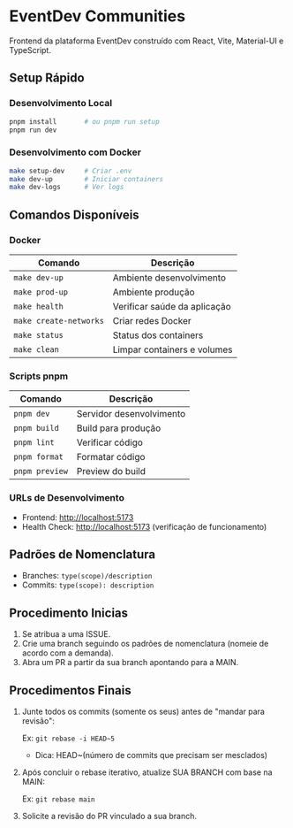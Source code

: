 # EventDev Communities

Frontend da plataforma EventDev construído com React, Vite, Material-UI e TypeScript.

## Setup Rápido

### Desenvolvimento Local

```bash
pnpm install       # ou pnpm run setup
pnpm run dev
```

### Desenvolvimento com Docker

```bash
make setup-dev     # Criar .env
make dev-up        # Iniciar containers
make dev-logs      # Ver logs
```

## Comandos Disponíveis

### Docker

| Comando                | Descrição                    |
| ---------------------- | ---------------------------- |
| `make dev-up`          | Ambiente desenvolvimento     |
| `make prod-up`         | Ambiente produção            |
| `make health`          | Verificar saúde da aplicação |
| `make create-networks` | Criar redes Docker           |
| `make status`          | Status dos containers        |
| `make clean`           | Limpar containers e volumes  |

### Scripts pnpm

| Comando        | Descrição                |
| -------------- | ------------------------ |
| `pnpm dev`     | Servidor desenvolvimento |
| `pnpm build`   | Build para produção      |
| `pnpm lint`    | Verificar código         |
| `pnpm format`  | Formatar código          |
| `pnpm preview` | Preview do build         |

### URLs de Desenvolvimento

- Frontend: <http://localhost:5173>
- Health Check: <http://localhost:5173> (verificação de funcionamento)

## Padrões de Nomenclatura

- Branches: `type(scope)/description`
- Commits: `type(scope): description`

## Procedimento Inicias

1. Se atribua a uma ISSUE.
2. Crie uma branch seguindo os padrões de nomenclatura (nomeie de acordo com a demanda).
3. Abra um PR a partir da sua branch apontando para a MAIN.

## Procedimentos Finais

1. Junte todos os commits (somente os seus) antes de "mandar para revisão":

   Ex: `git rebase -i HEAD~5`

   - Dica: HEAD~(número de commits que precisam ser mesclados)

2. Após concluir o rebase iterativo, atualize SUA BRANCH com base na MAIN:

   Ex: `git rebase main`

3. Solicite a revisão do PR vinculado a sua branch.
